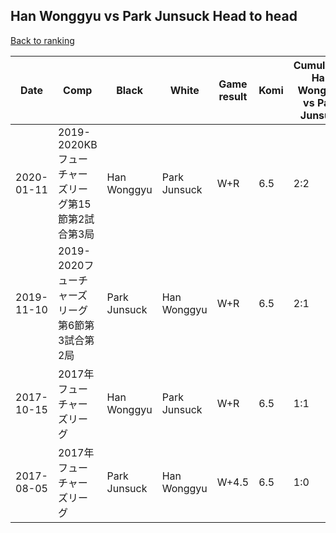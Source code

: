 ## Han Wonggyu vs Park Junsuck Head to head

[Back to ranking](../../index.md)




| **Date** | **Comp** | **Black** | **White** | **Game result** | **Komi** | **Cumulative Han Wonggyu vs Park Junsuck** | **Han Wonggyu streak** | **Park Junsuck streak** | 
| --- | --- | --- | --- | --- | --- | --- | --- | --- |
| 2020-01-11 | 2019-2020KBフューチャーズリーグ第15節第2試合第3局 | Han Wonggyu | Park Junsuck | W+R | 6.5 | 2:2 | 0 | 1 | 
| 2019-11-10 | 2019-2020フューチャーズリーグ第6節第3試合第2局 | Park Junsuck | Han Wonggyu | W+R | 6.5 | 2:1 | 1 | 0 | 
| 2017-10-15 | 2017年フューチャーズリーグ | Han Wonggyu | Park Junsuck | W+R | 6.5 | 1:1 | 0 | 1 | 
| 2017-08-05 | 2017年フューチャーズリーグ | Park Junsuck | Han Wonggyu | W+4.5 | 6.5 | 1:0 | 1 | 0 |




